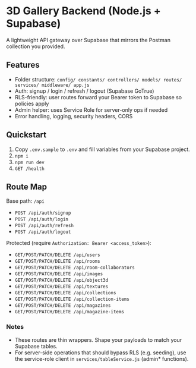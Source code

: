 # 3D Gallery Backend (Node.js + Supabase)

A lightweight API gateway over Supabase that mirrors the Postman collection you provided.

## Features
- Folder structure: `config/ constants/ controllers/ models/ routes/ services/ middleware/ app.js`
- Auth: signup / login / refresh / logout (Supabase GoTrue)
- RLS-friendly: user routes forward your Bearer token to Supabase so policies apply
- Admin helper: uses Service Role for server-only ops if needed
- Error handling, logging, security headers, CORS

## Quickstart
1. Copy `.env.sample` to `.env` and fill variables from your Supabase project.
2. `npm i`
3. `npm run dev`
4. `GET /health`

## Route Map
Base path: `/api`

- `POST /api/auth/signup`
- `POST /api/auth/login`
- `POST /api/auth/refresh`
- `POST /api/auth/logout`

Protected (require `Authorization: Bearer <access_token>`):
- `GET/POST/PATCH/DELETE /api/users`
- `GET/POST/PATCH/DELETE /api/rooms`
- `GET/POST/PATCH/DELETE /api/room-collaborators`
- `GET/POST/PATCH/DELETE /api/images`
- `GET/POST/PATCH/DELETE /api/object3d`
- `GET/POST/PATCH/DELETE /api/textures`
- `GET/POST/PATCH/DELETE /api/collections`
- `GET/POST/PATCH/DELETE /api/collection-items`
- `GET/POST/PATCH/DELETE /api/magazines`
- `GET/POST/PATCH/DELETE /api/magazine-items`

### Notes
- These routes are thin wrappers. Shape your payloads to match your Supabase tables.
- For server-side operations that should bypass RLS (e.g. seeding), use the service-role client in `services/tableService.js` (admin* functions).

